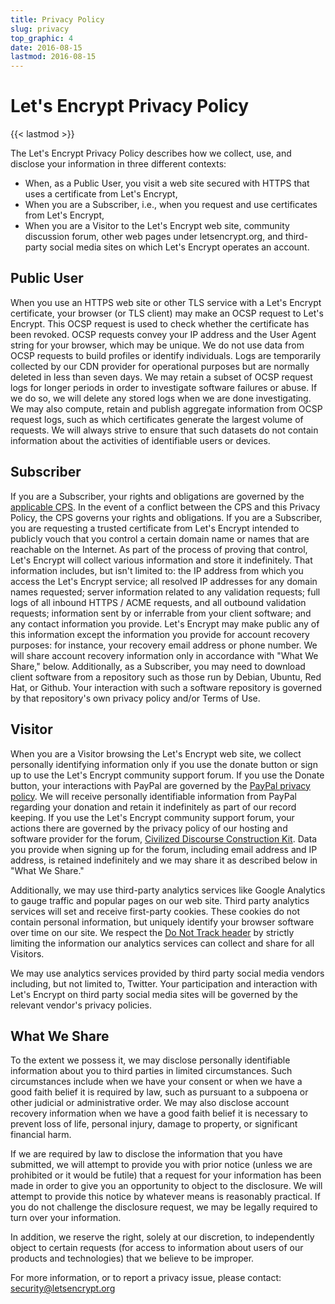 ```yaml
---
title: Privacy Policy
slug: privacy
top_graphic: 4
date: 2016-08-15
lastmod: 2016-08-15
---
```


# Let's Encrypt Privacy Policy

{{< lastmod >}}

The Let's Encrypt Privacy Policy describes how we collect, use, and disclose your information in three different contexts:

* When, as a Public User, you visit a web site secured with HTTPS that uses a certificate from Let's Encrypt,
* When you are a Subscriber, i.e., when you request and use certificates from Let's Encrypt,
* When you are a Visitor to the Let's Encrypt web site, community discussion forum, other web pages under letsencrypt.org, and third-party social media sites on which Let's Encrypt operates an account.

## Public User

When you use an HTTPS web site or other TLS service with a Let's Encrypt certificate, your browser (or TLS client) may make an OCSP request to Let's Encrypt. This OCSP request is used to check whether the certificate has been revoked. OCSP requests convey your IP address and the User Agent string for your browser, which may be unique. We do not use data from OCSP requests to build profiles or identify individuals. Logs are temporarily collected by our CDN provider for operational purposes but are normally deleted in less than seven days. We may retain a subset of OCSP request logs for longer periods in order to investigate software failures or abuse. If we do so, we will delete any stored logs when we are done investigating. We may also compute, retain and publish aggregate information from OCSP request logs, such as which certificates generate the largest volume of requests. We will always strive to ensure that such datasets do not contain information about the activities of identifiable users or devices.

## Subscriber

If you are a Subscriber, your rights and obligations are governed by the [applicable CPS](/repository/). In the event of a conflict between the CPS and this Privacy Policy, the CPS governs your rights and obligations. If you are a Subscriber, you are requesting a trusted certificate from Let's Encrypt intended to publicly vouch that you control a certain domain name or names that are reachable on the Internet. As part of the process of proving that control, Let's Encrypt will collect various information and store it indefinitely. That information includes, but isn't limited to: the IP address from which you access the Let's Encrypt service; all resolved IP addresses for any domain names requested; server information related to any validation requests; full logs of all inbound HTTPS / ACME requests, and all outbound validation requests; information sent by or inferrable from your client software; and any contact information you provide. Let's Encrypt may make public any of this information except the information you provide for account recovery purposes: for instance, your recovery email address or phone number. We will share account recovery information only in accordance with "What We Share," below. Additionally, as a Subscriber, you may need to download client software from a repository such as those run by Debian, Ubuntu, Red Hat, or Github. Your interaction with such a software repository is governed by that repository's own privacy policy and/or Terms of Use.

## Visitor

When you are a Visitor browsing the Let's Encrypt web site, we collect personally identifying information only if you use the donate button or sign up to use the Let's Encrypt community support forum. If you use the Donate button, your interactions with PayPal are governed by the [PayPal privacy policy](https://www.paypal.com/us/webapps/mpp/ua/privacy-full). We will receive personally identifiable information from PayPal regarding your donation and retain it indefinitely as part of our record keeping. If you use the Let's Encrypt community support forum, your actions there are governed by the privacy policy of our hosting and software provider for the forum, [Civilized Discourse Construction Kit](https://www.discourse.org/privacy). Data you provide when signing up for the forum, including email address and IP address, is retained indefinitely and we may share it as described below in "What We Share."

Additionally, we may use third-party analytics services like Google Analytics to gauge traffic and popular pages on our web site. Third party analytics services will set and receive first-party cookies. These cookies do not contain personal information, but uniquely identify your browser software over time on our site. We respect the [Do Not Track header](http://donottrack.us/) by strictly limiting the information our analytics services can collect and share for all Visitors.

We may use analytics services provided by third party social media vendors including, but not limited to, Twitter. Your participation and interaction with Let's Encrypt on third party social media sites will be governed by the relevant vendor's privacy policies.

## What We Share

To the extent we possess it, we may disclose personally identifiable information about you to third parties in limited circumstances. Such circumstances include when we have your consent or when we have a good faith belief it is required by law, such as pursuant to a subpoena or other judicial or administrative order. We may also disclose account recovery information when we have a good faith belief it is necessary to prevent loss of life, personal injury, damage to property, or significant financial harm.

If we are required by law to disclose the information that you have submitted, we will attempt to provide you with prior notice (unless we are prohibited or it would be futile) that a request for your information has been made in order to give you an opportunity to object to the disclosure. We will attempt to provide this notice by whatever means is reasonably practical. If you do not challenge the disclosure request, we may be legally required to turn over your information.

In addition, we reserve the right, solely at our discretion, to independently object to certain requests (for access to information about users of our products and technologies) that we believe to be improper.

For more information, or to report a privacy issue, please contact: [security@letsencrypt.org](mailto:security@letsencrypt.org)

